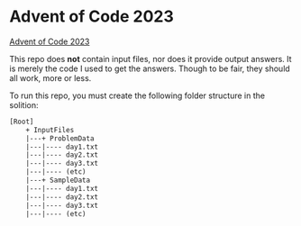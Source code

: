 # Advent of Code 2023

[Advent of Code 2023](https://adventofcode.com/2023/)

This repo does **not** contain input files, nor does it provide output answers.  It is merely the code I used to get the answers.  Though to be fair, they should all work, more or less.

To run this repo, you must create the following folder structure in the solition:

``` txt
[Root]  
    + InputFiles  
    |---+ ProblemData  
    |---|---- day1.txt  
    |---|---- day2.txt  
    |---|---- day3.txt  
    |---|---- (etc)  
    |---+ SampleData  
    |---|---- day1.txt  
    |---|---- day2.txt  
    |---|---- day3.txt  
    |---|---- (etc)  
```
